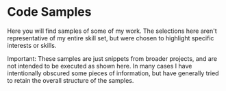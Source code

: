 Code Samples
===========

Here you will find samples of some of my work.
The selections here aren't representative of my entire skill set, but were chosen to highlight specific interests or skills.

Important: These samples are just snippets from broader projects, and are not intended to be executed as shown here. In many cases I have intentionally obscured some pieces of information, but have generally tried to retain the overall structure of the samples.
